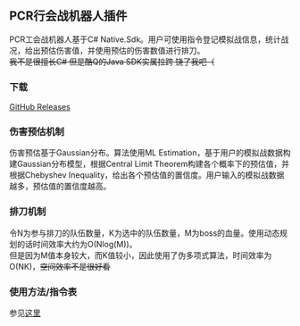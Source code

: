 ## PCR行会战机器人插件
PCR工会战机器人基于C# Native.Sdk。用户可使用指令登记模拟战信息，统计战况，给出预估伤害值，并使用预估的伤害数值进行排刀。    
<s>我不是很擅长C# 但是酷Q的Java SDK实属拉跨 饶了我吧（</s>

### 下载
[GitHub Releases](https://github.com/Metric-Void/PCR-GuildBot/releases)

### 伤害预估机制
伤害预估基于Gaussian分布。算法使用ML Estimation，基于用户的模拟战数据构建Gaussian分布模型，根据Central Limit Theorem构建各个概率下的预估值，并根据Chebyshev Inequality，给出各个预估值的置信度。用户输入的模拟战数据越多，预估值的置信度越高。

### 排刀机制
令N为参与排刀的队伍数量，K为选中的队伍数量，M为boss的血量。使用动态规划的话时间效率大约为O(Nlog(M))。   
但是因为M值本身较大，而K值较小，因此使用了伪多项式算法，时间效率为O(NK)，<s>空间效率不是很好看</s>

### 使用方法/指令表
参见[这里](usage.md)
